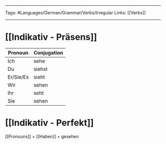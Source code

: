 ___
Tags: #Languages/German/Grammar/Verbs/Irregular 
Links: [[Verbs]]
___
# [[Indikativ - Präsens]]
Pronoun|Conjugation
------------ | ------------
Ich | sehe
Du | siehst
Er/Sie/Es | sieht
Wir | sehen
Ihr | seht
Sie | sehen


# [[Indikativ - Perfekt]]
[[Pronouns]] + [[Haben]] + gesehen
